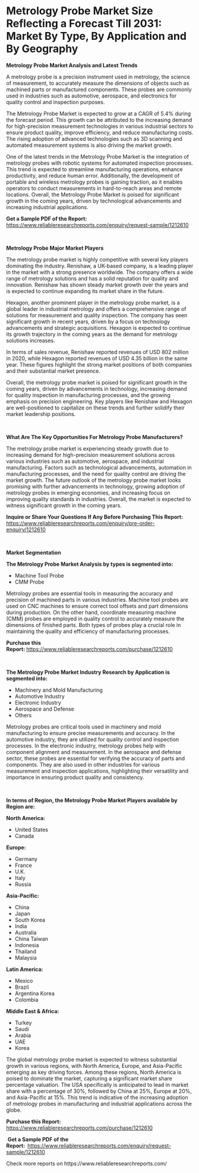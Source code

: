 <p><h1>Metrology Probe Market Size Reflecting a Forecast Till 2031: Market By Type, By Application and By Geography</h1></p><p><strong>Metrology Probe Market Analysis and Latest Trends</strong></p>
<p><p>A metrology probe is a precision instrument used in metrology, the science of measurement, to accurately measure the dimensions of objects such as machined parts or manufactured components. These probes are commonly used in industries such as automotive, aerospace, and electronics for quality control and inspection purposes.</p><p>The Metrology Probe Market is expected to grow at a CAGR of 5.4% during the forecast period. This growth can be attributed to the increasing demand for high-precision measurement technologies in various industrial sectors to ensure product quality, improve efficiency, and reduce manufacturing costs. The rising adoption of advanced technologies such as 3D scanning and automated measurement systems is also driving the market growth.</p><p>One of the latest trends in the Metrology Probe Market is the integration of metrology probes with robotic systems for automated inspection processes. This trend is expected to streamline manufacturing operations, enhance productivity, and reduce human error. Additionally, the development of portable and wireless metrology probes is gaining traction, as it enables operators to conduct measurements in hard-to-reach areas and remote locations. Overall, the Metrology Probe Market is poised for significant growth in the coming years, driven by technological advancements and increasing industrial applications.</p></p>
<p><strong>Get a Sample PDF of the Report:&nbsp;</strong> <a href="https://www.reliableresearchreports.com/enquiry/request-sample/1212610">https://www.reliableresearchreports.com/enquiry/request-sample/1212610</a></p>
<p>&nbsp;</p>
<p><strong>Metrology Probe Major Market Players</strong></p>
<p><p>The metrology probe market is highly competitive with several key players dominating the industry. Renishaw, a UK-based company, is a leading player in the market with a strong presence worldwide. The company offers a wide range of metrology solutions and has a solid reputation for quality and innovation. Renishaw has shown steady market growth over the years and is expected to continue expanding its market share in the future.</p><p>Hexagon, another prominent player in the metrology probe market, is a global leader in industrial metrology and offers a comprehensive range of solutions for measurement and quality inspection. The company has seen significant growth in recent years, driven by a focus on technology advancements and strategic acquisitions. Hexagon is expected to continue its growth trajectory in the coming years as the demand for metrology solutions increases.</p><p>In terms of sales revenue, Renishaw reported revenues of USD 802 million in 2020, while Hexagon reported revenues of USD 4.35 billion in the same year. These figures highlight the strong market positions of both companies and their substantial market presence.</p><p>Overall, the metrology probe market is poised for significant growth in the coming years, driven by advancements in technology, increasing demand for quality inspection in manufacturing processes, and the growing emphasis on precision engineering. Key players like Renishaw and Hexagon are well-positioned to capitalize on these trends and further solidify their market leadership positions.</p></p>
<p>&nbsp;</p>
<p><strong>What Are The Key Opportunities For Metrology Probe Manufacturers?</strong></p>
<p><p>The metrology probe market is experiencing steady growth due to increasing demand for high-precision measurement solutions across various industries such as automotive, aerospace, and industrial manufacturing. Factors such as technological advancements, automation in manufacturing processes, and the need for quality control are driving the market growth. The future outlook of the metrology probe market looks promising with further advancements in technology, growing adoption of metrology probes in emerging economies, and increasing focus on improving quality standards in industries. Overall, the market is expected to witness significant growth in the coming years.</p></p>
<p><strong>Inquire or Share Your Questions If Any Before Purchasing This Report:</strong> <a href="https://www.reliableresearchreports.com/enquiry/pre-order-enquiry/1212610">https://www.reliableresearchreports.com/enquiry/pre-order-enquiry/1212610</a></p>
<p>&nbsp;</p>
<p><strong>Market Segmentation</strong></p>
<p><strong>The Metrology Probe Market Analysis by types is segmented into:</strong></p>
<p><ul><li>Machine Tool Probe</li><li>CMM Probe</li></ul></p>
<p><p>Metrology probes are essential tools in measuring the accuracy and precision of machined parts in various industries. Machine tool probes are used on CNC machines to ensure correct tool offsets and part dimensions during production. On the other hand, coordinate measuring machine (CMM) probes are employed in quality control to accurately measure the dimensions of finished parts. Both types of probes play a crucial role in maintaining the quality and efficiency of manufacturing processes.</p></p>
<p><strong>Purchase this Report:&nbsp;</strong><a href="https://www.reliableresearchreports.com/purchase/1212610">https://www.reliableresearchreports.com/purchase/1212610</a></p>
<p>&nbsp;</p>
<p><strong>The Metrology Probe Market Industry Research by Application is segmented into:</strong></p>
<p><ul><li>Machinery and Mold Manufacturing</li><li>Automotive Industry</li><li>Electronic Industry</li><li>Aerospace and Defense</li><li>Others</li></ul></p>
<p><p>Metrology probes are critical tools used in machinery and mold manufacturing to ensure precise measurements and accuracy. In the automotive industry, they are utilized for quality control and inspection processes. In the electronic industry, metrology probes help with component alignment and measurement. In the aerospace and defense sector, these probes are essential for verifying the accuracy of parts and components. They are also used in other industries for various measurement and inspection applications, highlighting their versatility and importance in ensuring product quality and consistency.</p></p>
<p>&nbsp;</p>
<p><strong>In terms of Region, the Metrology Probe Market Players available by Region are:</strong></p>
<p>
    <p> <strong> North America: </strong>
        <ul>
            <li>United States</li>
            <li>Canada</li>
        </ul>
        </p> 
    <p> <strong> Europe: </strong>
        <ul>
            <li>Germany</li>
            <li>France</li>
            <li>U.K.</li>
            <li>Italy</li>
            <li>Russia</li>
        </ul>
        </p> 
    <p> <strong> Asia-Pacific: </strong>
        <ul>
            <li>China</li>
            <li>Japan</li>
            <li>South Korea</li>
            <li>India</li>
            <li>Australia</li>
            <li>China Taiwan</li>
            <li>Indonesia</li>
            <li>Thailand</li>
            <li>Malaysia</li>
        </ul>
        </p> 
    <p> <strong> Latin America: </strong>
        <ul>
            <li>Mexico</li>
            <li>Brazil</li>
            <li>Argentina Korea</li>
            <li>Colombia</li>
        </ul>
        </p> 
    <p> <strong> Middle East & Africa: </strong>
        <ul>
            <li>Turkey</li>
            <li>Saudi</li>
            <li>Arabia</li>
            <li>UAE</li>
            <li>Korea</li>
        </ul>
    </p>
    </p>
<p><p>The global metrology probe market is expected to witness substantial growth in various regions, with North America, Europe, and Asia-Pacific emerging as key driving forces. Among these regions, North America is poised to dominate the market, capturing a significant market share percentage valuation. The USA specifically is anticipated to lead in market share with a percentage of 30%, followed by China at 25%, Europe at 20%, and Asia-Pacific at 15%. This trend is indicative of the increasing adoption of metrology probes in manufacturing and industrial applications across the globe.</p></p>
<p><strong>Purchase this Report: </strong><a href="https://www.reliableresearchreports.com/purchase/1212610">https://www.reliableresearchreports.com/purchase/1212610</a></p>
<p>&nbsp;<strong>Get a Sample PDF of the Report:&nbsp;&nbsp;</strong><a href="https://www.reliableresearchreports.com/enquiry/request-sample/1212610">https://www.reliableresearchreports.com/enquiry/request-sample/1212610</a></p>
<p><strong></strong></p>
<p>Check more reports on https://www.reliableresearchreports.com/</p>